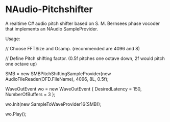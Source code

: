 # NAudio-Pitchshifter

A realtime C# audio pitch shifter based on S. M. Bernsees phase vocoder that implements an NAudio SampleProvider.





Usage:




// Choose FFTSize and Osamp. (recommended are 4096 and 8)

// Define Pitch shifting factor. (0.5f pitches one octave down, 2f would pitch one octave up)

SMB = new SMBPitchShiftingSampleProvider(new AudioFileReader(OFD.FileName), 4096, 8L, 0.5f);

WaveOutEvent wo = new WaveOutEvent
{
  DesiredLatency = 150,
  NumberOfBuffers = 3
};

wo.Init(new SampleToWaveProvider16(SMB));

wo.Play();
